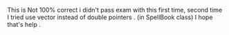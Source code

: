 This is Not 100% correct i didn't pass exam with this first time, second time I tried use vector instead of double pointers . (in SpellBook class)
I hope that's help .
